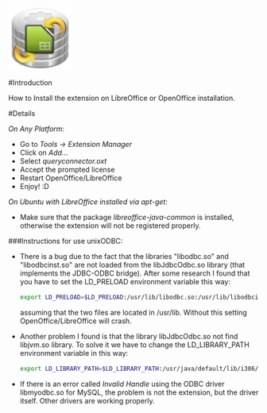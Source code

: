 ![Query Connector](https://raw.githubusercontent.com/balthier82/queryconnector/master/wiki/images/QueryConnector.png)

#Introduction

How to Install the extension on LibreOffice or OpenOffice installation.

#Details

*On Any Platform:*

 * Go to _Tools -> Extension Manager_ <br>
 * Click on *Add...* <br>
 * Select *queryconnector.oxt* <br>
 * Accept the prompted license <br>
 * Restart OpenOffice/LibreOffice
 * Enjoy! :D

*On Ubuntu with LibreOffice installed via apt-get:*

* Make sure that the package *libreoffice-java-common* is installed, otherwise the extension will not be registered properly. 

###Instructions for use unixODBC:

 * There is a bug due to the fact that the libraries "libodbc.so" and "libodbcinst.so" are not loaded from the libJdbcOdbc.so library (that implements the JDBC-ODBC bridge). After some research I found that you have to set the LD_PRELOAD environment variable this way:
   ```bash
   export LD_PRELOAD=$LD_PRELOAD:/usr/lib/libodbc.so:/usr/lib/libodbcinst.so
   ```

   assuming that the two files are located in /usr/lib. Without this setting OpenOffice/LibreOffice will crash.

 * Another problem I found is that the library libJdbcOdbc.so not find libjvm.so library. To solve it we have to change the LD_LIBRARY_PATH environment variable in this way:

   ```bash
   export LD_LIBRARY_PATH=$LD_LIBRARY_PATH:/usr/java/default/lib/i386/client
   ```

 * If there is an error called *Invalid Handle* using the ODBC driver libmyodbc.so for MySQL, the problem is not the extension, but the driver itself. Other drivers are working properly.
